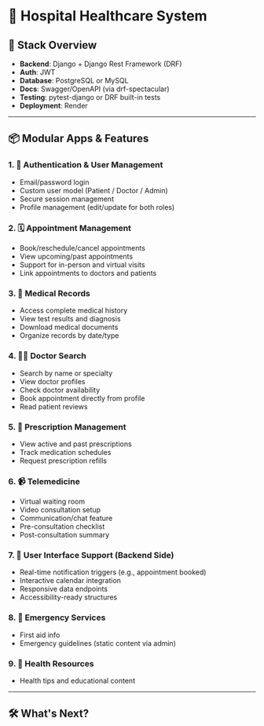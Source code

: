 # 🏥 Hospital Healthcare System 

## 🔧 Stack Overview
- **Backend**: Django + Django Rest Framework (DRF)
- **Auth**: JWT
- **Database**: PostgreSQL or MySQL
- **Docs**: Swagger/OpenAPI (via drf-spectacular)
- **Testing**: pytest-django or DRF built-in tests
- **Deployment**: Render

---

## 📦 Modular Apps & Features

### 1. 🔐 Authentication & User Management
- Email/password login
- Custom user model (Patient / Doctor / Admin)
- Secure session management
- Profile management (edit/update for both roles)

### 2. 🗓️ Appointment Management
- Book/reschedule/cancel appointments
- View upcoming/past appointments
- Support for in-person and virtual visits
- Link appointments to doctors and patients

### 3. 🧾 Medical Records
- Access complete medical history
- View test results and diagnosis
- Download medical documents
- Organize records by date/type

### 4. 🧑‍⚕️ Doctor Search
- Search by name or specialty
- View doctor profiles
- Check doctor availability
- Book appointment directly from profile
- Read patient reviews

### 5. 💊 Prescription Management
- View active and past prescriptions
- Track medication schedules
- Request prescription refills

### 6. 📹 Telemedicine
- Virtual waiting room
- Video consultation setup
- Communication/chat feature
- Pre-consultation checklist
- Post-consultation summary

### 7. 📅 User Interface Support (Backend Side)
- Real-time notification triggers (e.g., appointment booked)
- Interactive calendar integration
- Responsive data endpoints
- Accessibility-ready structures

### 8. 🚨 Emergency Services
- First aid info
- Emergency guidelines (static content via admin)

### 9. 🌿 Health Resources
- Health tips and educational content

---

## 🛠️ What's Next?
